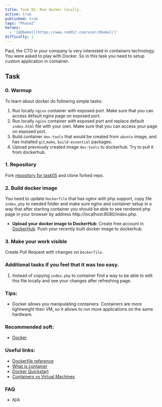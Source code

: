 ```yaml
---
title: Task 01. Run docker locally.
active: true
published: true
tags: "Phase2"
heroes:
  - '[@dbemol](https://www.reddit.com/user/dbemol/)'
difficulty: 1
---
```


Paul, the CTO in your company is very interested in containers technology. You were asked to play with Docker. So in this task you need to setup custom application in container.
<!--more-->

## Task

### 0. Warmup

To learn about docker do following simple tasks:

1. Run locally `nginx` container with exposed port. Make sure that you can access default nginx page on exposed port.
2. Run locally `nginx` container with exposed port and replace default `index.html` file with your own. Make sure that you can access your page on exposed port.
3. Build container `dev-tools` that would be created from `ubuntu` image, and has installed `git`,`make`, `build-essential` packages.
4. Upload previously created image `dev-tools` to dockerhub. Try to pull it from dockerhub.

### 1. Repository

Fork [repository for task05](https://github.com/learningdevops-makvaz-com/phase02_task01) and clone forked repo.

### 2. Build docker image

You need to update `Dockerfile` that has *nginx* with php support, copy file `index.php` to needed folder and make sure nginx and container setup in a way that after starting container you should be able to see rendered php page in your browser by address http://localhost:8080/index.php.
* **Upload your docker image to DockerHub**: Create free account in [DockerHub](https://hub.docker.com/signup). Push your recently built docker image to dockerhub.

### 3. Make your work visible

Create Pull Request with changes on `Dockerfile`.


### Additional tasks if you feel that it was too easy.

1. Instead of copying `index.php` to container find a way to be able to edit this file locally and see your changes after refreshing page.

### Tips:

* Docker allows you manipulating containers. Containers are more lightweight then VM, so it allows to run more applications on the same hardware.

### Recommended soft:

* [Docker](https://www.docker.com/)

### Useful links:

* [Dockerfile reference](https://docs.docker.com/engine/reference/builder/)
* [What is container](https://www.docker.com/resources/what-container)
* [Docker Quickstart](https://docs.docker.com/get-started/)
* [Containers vs Virtual Machines](https://blog.netapp.com/blogs/containers-vs-vms/)

### FAQ

* *N/A*
